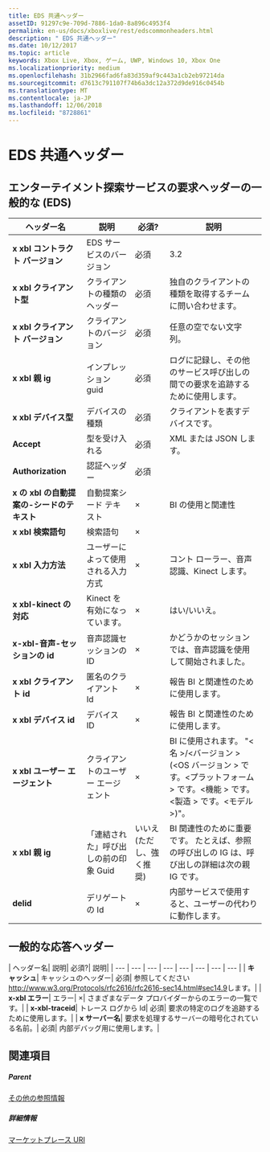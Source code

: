 ```yaml
---
title: EDS 共通ヘッダー
assetID: 91297c9e-709d-7886-1da0-8a896c4953f4
permalink: en-us/docs/xboxlive/rest/edscommonheaders.html
description: " EDS 共通ヘッダー"
ms.date: 10/12/2017
ms.topic: article
keywords: Xbox Live, Xbox, ゲーム, UWP, Windows 10, Xbox One
ms.localizationpriority: medium
ms.openlocfilehash: 31b2966fad6fa83d359af9c443a1cb2eb97214da
ms.sourcegitcommit: d7613c791107f74b6a3dc12a372d9de916c0454b
ms.translationtype: MT
ms.contentlocale: ja-JP
ms.lasthandoff: 12/06/2018
ms.locfileid: "8728861"
---
```

# <a name="eds-common-headers"></a>EDS 共通ヘッダー

<a id="ID4EO"></a>



## <a name="entertainment-discovery-services-eds-common-request-headers"></a>エンターテイメント探索サービスの要求ヘッダーの一般的な (EDS)

| ヘッダー名| 説明| 必須?| 説明|
| --- | --- | --- | --- |
| <b>x xbl コントラクト バージョン</b>| EDS サービスのバージョン| 必須| 3.2|
| <b>x xbl クライアント型</b>| クライアントの種類のヘッダー| 必須| 独自のクライアントの種類を取得するチームに問い合わせます。|
| <b>x xbl クライアント バージョン</b>| クライアントのバージョン| 必須| 任意の空でない文字列。|
| <b>x xbl 親 ig</b>| インプレッション guid| 必須| ログに記録し、その他のサービス呼び出しの間での要求を追跡するために使用します。|
| <b>x xbl デバイス型</b>| デバイスの種類| 必須| クライアントを表すデバイスです。|
| <b>Accept</b>| 型を受け入れる| 必須| XML または JSON します。|
| <b>Authorization</b>| 認証ヘッダー| 必須|  |
| <b>x の xbl の自動提案の-シードのテキスト</b>| 自動提案シード テキスト| ×| BI の使用と関連性|
| <b>x xbl 検索語句</b>| 検索語句| ×|  |
| <b>x xbl 入力方法</b>| ユーザーによって使用される入力方式| ×| コント ローラー、音声認識、Kinect します。|
| <b>x xbl-kinect の対応</b>| Kinect を有効になっています。| ×| はい/いいえ。|
| <b>x-xbl-音声-セッションの id</b>| 音声認識セッションの ID| ×| かどうかのセッションでは、音声認識を使用して開始されました。|
| <b>x xbl クライアント id</b>| 匿名のクライアント Id| ×| 報告 BI と関連性のために使用します。|
| <b>x xbl デバイス id</b>| デバイス ID| ×| 報告 BI と関連性のために使用します。|
| <b>x xbl ユーザー エージェント</b>| クライアントのユーザー エージェント| ×| BI に使用されます。 "&lt;名 >/&lt;バージョン > (&lt;OS バージョン > です。&lt;プラットフォーム > です。&lt;機能 > です。&lt;製造 > です。&lt;モデル >)"。|
| <b>x xbl 親 ig</b>| 「連結された」呼び出しの前の印象 Guid| いいえ (ただし、強く推奨)| BI 関連性のために重要です。 たとえば、参照の呼び出しの IG は、呼び出しの詳細は次の親 IG です。|
| <b>delid</b>| デリゲートの Id| ×| 内部サービスで使用すると、ユーザーの代わりに動作します。|

## <a name="common-response-headers"></a>一般的な応答ヘッダー

| ヘッダー名| 説明| 必須?| 説明|
| --- | --- | --- | --- | --- | --- | --- | --- |
| <b>キャッシュ</b>| キャッシュのヘッダー| 必須| 参照してください<a href="http://www.w3.org/Protocols/rfc2616/rfc2616-sec14.html#sec14.9">http://www.w3.org/Protocols/rfc2616/rfc2616-sec14.html#sec14.9</a>します。|
| <b>x-xbl エラー</b>| エラー| ×| さまざまなデータ プロバイダーからのエラーの一覧です。|
| <b>x-xbl-traceid</b>| トレース ログから Id| 必須| 要求の特定のログを追跡するために使用します。|
| <b>x サーバー名</b>| 要求を処理するサーバーの暗号化されている名前。| 必須| 内部デバッグ用に使用します。|

<a id="ID4EECAC"></a>


## <a name="see-also"></a>関連項目

<a id="ID4EGCAC"></a>


##### <a name="parent"></a>Parent  

[その他の参照情報](atoc-xboxlivews-reference-additional.md)


<a id="ID4ESCAC"></a>


##### <a name="further-information"></a>詳細情報

[マーケットプレース URI](../uri/marketplace/atoc-reference-marketplace.md)
